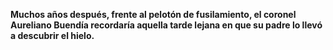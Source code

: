 **Muchos años después, frente al pelotón de fusilamiento, el coronel Aureliano Buendía recordaría aquella tarde lejana en que su padre lo llevó a descubrir el hielo.**
